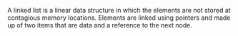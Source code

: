 A linked list is a linear data structure in which the elements are not stored at contagious memory locations. Elements are linked using pointers and made up of two items that are data and a reference to the next node.
